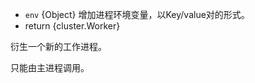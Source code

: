 <!-- YAML
added: v0.6.0
-->

* `env` {Object} 增加进程环境变量，以Key/value对的形式。
* return {cluster.Worker}

衍生一个新的工作进程。

只能由主进程调用。

